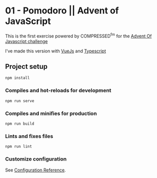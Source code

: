 # 01 - Pomodoro || Advent of JavaScript

This is the first exercise powered by COMPRESSED<sup>fm</sup> for the [Advent Of Javascript challenge](https://www.adventofjs.com/)

I've made this version with [VueJs](https://fr.vuejs.org/) and [Typescript](https://www.typescriptlang.org/)

## Project setup
```
npm install
```

### Compiles and hot-reloads for development
```
npm run serve
```

### Compiles and minifies for production
```
npm run build
```

### Lints and fixes files
```
npm run lint
```

### Customize configuration
See [Configuration Reference](https://cli.vuejs.org/config/).
